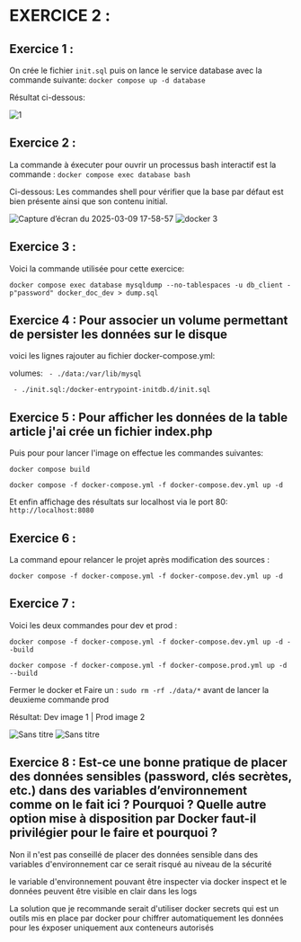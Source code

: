 # EXERCICE 2 : 


## Exercice 1 : 
On crée le fichier `init.sql` puis on lance le service database 
avec la commande suivante: `docker compose up -d database`

Résultat ci-dessous:

![1](https://github.com/user-attachments/assets/bb18b3db-6833-41aa-9216-08c40963df72)



## Exercice 2 : 
La commande à éxecuter pour ouvrir un processus bash interactif est
la commande : `docker compose exec database bash`

Ci-dessous: Les commandes shell pour vérifier que la base par défaut est bien présente ainsi
que son contenu initial.

![Capture d’écran du 2025-03-09 17-58-57](https://github.com/user-attachments/assets/50e92afb-7cc7-4753-8a76-841ae2d81200)
![docker 3](https://github.com/user-attachments/assets/bae0d632-17b3-42de-bb2c-e627a3ccd675)


## Exercice 3 : 
Voici la commande utilisée pour cette exercice: 

`docker compose exec database mysqldump --no-tablespaces -u db_client -p"password" docker_doc_dev > dump.sql`


## Exercice 4 : Pour associer un volume permettant de persister les données sur le disque 
voici les lignes rajouter au fichier docker-compose.yml:

volumes:
    `  - ./data:/var/lib/mysql `
    
     - ./init.sql:/docker-entrypoint-initdb.d/init.sql



## Exercice 5 : Pour afficher les données de la table article j'ai crée un fichier index.php

Puis pour pour lancer l'image on effectue les commandes suivantes: 

`docker compose build`

`docker compose -f docker-compose.yml -f docker-compose.dev.yml up -d`

Et enfin affichage des résultats sur localhost via le port 80:
`http://localhost:8080`



## Exercice 6 : 
La command epour relancer le projet après modification des sources :

`docker compose -f docker-compose.yml -f docker-compose.dev.yml up -d`

## Exercice 7 :
Voici les deux commandes pour dev et prod : 

`docker compose -f docker-compose.yml -f docker-compose.dev.yml up -d --build`

`docker compose -f docker-compose.yml -f docker-compose.prod.yml up -d --build`

Fermer le docker et Faire un : `sudo rm -rf ./data/*` avant de lancer la deuxieme commande prod

Résultat: Dev image 1 | Prod image 2 

![Sans titre](https://github.com/user-attachments/assets/fea78887-8082-47d4-a82b-df75ab63ebde)
![Sans titre](https://github.com/user-attachments/assets/b18ec578-abdb-4073-9bb9-3a3134a5b92b)


## Exercice 8 : Est-ce une bonne pratique de placer des données sensibles (password, clés secrètes, etc.) dans des variables d’environnement comme on le fait ici ? Pourquoi ? Quelle autre option mise à disposition par Docker faut-il privilégier pour le faire et pourquoi ?


Non il n'est pas conseillé de placer des données sensible dans des variables d'environnement 
car ce serait risqué au niveau de la sécurité 

le variable d'environnement pouvant être inspecter via docker inspect
et le données peuvent être visible en clair dans les logs 

La solution que je recommande serait d'utiliser docker secrets qui est un outils mis en place par docker pour chiffrer automatiquement les données pour les éxposer uniquement aux conteneurs autorisés 






